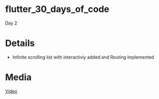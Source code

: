 # flutter_30_days_of_code

  Day 2
  
# Details

  - Infinite scrolling list with interactiviy added and Routing implemented
  
# Media

  [Video](https://drive.google.com/file/d/1R6fOrqpnz7oehhcrhWWbp3MAvZ8Gncnc/view?usp=sharing)
